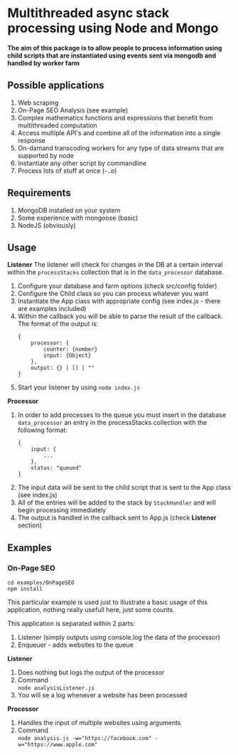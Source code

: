 # Multithreaded async stack processing using Node and Mongo
__The aim of this package is to allow people to process information using child scripts that are instantiated using events sent via mongodb and handled by worker farm__

## Possible applications
1. Web scraping
2. On-Page SEO Analysis (see example)
3. Complex mathematics functions and expressions that benefit from multithreaded computation
4. Access multiple API's and combine all of the information into a single response
5. On-damand transcoding workers for any type of data streams that are supported by node
6. Instantiate any other script by commandline
7. Process lots of stuff at once (-\.\.o)

## Requirements
1. MongoDB installed on your system
2. Some experience with mongoose (basic)
3. NodeJS (obviously)

## Usage
__Listener__
The listener will check for changes in the DB at a certain interval within the `processStacks` collection that is in the `data_processor` database.
1. Configure your database and farm options (check src/config folder)
2. Configure the Child class so you can process whatever you want
3. Instantiate the App class with appropriate config (see index.js - there are examples included)
4. Within the callback you will be able to parse the result of the callback. The format of the output is:
    ```
    {
        processor: {
            counter: {number}
            input: {Object}
        },
        output: {} | [] | ""
    }
    ```
5. Start your listener by using `node index.js`

__Processor__
1. In order to add processes to the queue you must insert in the database `data_processor` an entry in the processStacks collection with the following format:
    ```
    {
        input: {
            ...
        },
        status: "queued"
    }
    ```
2. The input data will be sent to the child script that is sent to the App class (see index.js)
3. All of the entries will be added to the stack by `StackHandler` and will begin processing immediately
4. The output is handled in the callback sent to App.js (check __Listener__ section)

## Examples
### On-Page SEO  
```cd examples/OnPageSEO```  
```npm install```

This particular example is used just to illustrate a basic usage of this application, nothing really usefull here, just some counts.

This application is separated within 2 parts:
1. Listener (simply outputs using console.log the data of the processor)
2. Enqueuer - adds websites to the queue

__Listener__
1. Does nothing but logs the output of the processor
2. Command  
    ```node analysisListener.js```
3. You will se a log whenever a website has been processed

__Processor__
1. Handles the input of multiple websites using arguments
2. Command   
    ```node analysis.js -w="https://facebook.com" -w="https://www.apple.com"```